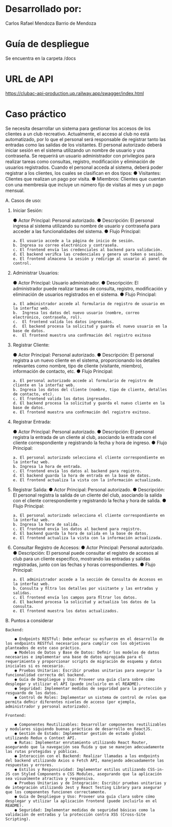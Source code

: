 # Desarrollado por:

Carlos Rafael Mendoza Barrio de Mendoza

# Guía de despliegue

Se encuentra en la carpeta /docs

# URL de API

https://clubac-api-production.up.railway.app/swagger/index.html

# Caso práctico

Se necesita desarrollar un sistema para gestionar los accesos de los clientes a un club recreativo. Actualmente, el acceso al club no está automatizado, por lo que el personal será responsable de registrar tanto las entradas como las salidas de los visitantes.
El personal autorizado deberá iniciar sesión en el sistema utilizando un nombre de usuario y una contraseña. Se requerirá un usuario administrador con privilegios para realizar tareas como consultas, registro, modiﬁcación y eliminación de usuarios registrados.
Cuando el personal acceda al sistema, deberá poder registrar a los clientes, los cuales se clasiﬁcan en dos tipos:
● Visitantes: Clientes que realizan un pago por visita.
● Miembros: Clientes que cuentan con una membresía que incluye un número ﬁjo de visitas al mes y un pago mensual.

A. Casos de uso:

1.  Iniciar Sesión:

    ● Actor Principal: Personal autorizado.
    ● Descripción: El personal ingresa al sistema utilizando su nombre de usuario y contraseña para acceder a las funcionalidades del sistema.
    ● Flujo Principal:

        a. El usuario accede a la página de inicio de sesión.
        b. Ingresa su correo electrónico y contraseña.
        c. El frontend envía las credenciales al backend para validación.
        d. El backend veriﬁca las credenciales y genera un token o sesión.
        e. El frontend almacena la sesión y redirige al usuario al panel de control.

2.  Administrar Usuarios:

    ● Actor Principal: Usuario administrador.
    ● Descripción: El administrador puede realizar tareas de consulta, registro, modiﬁcación y eliminación de usuarios registrados en el sistema.
    ● Flujo Principal:

        a. El administrador accede al formulario de registro de usuario en la interfaz web.
        b.	Ingresa los datos del nuevo usuario (nombre, correo electrónico, contraseña, rol).
        c.	El frontend valida los datos ingresados.
        d.	El backend procesa la solicitud y guarda el nuevo usuario en la base de datos.
        e.	El frontend muestra una conﬁrmación del registro exitoso

3.  Registrar Cliente:

    ● Actor Principal: Personal autorizado.
    ● Descripción: El personal registra a un nuevo cliente en el sistema, proporcionando los detalles relevantes como nombre, tipo de cliente (visitante, miembro), información de contacto, etc.
    ● Flujo Principal:

        a. El personal autorizado accede al formulario de registro de cliente en la interfaz web.
        b. Ingresa los datos del cliente (nombre, tipo de cliente, detalles de contacto, etc).
        c. El frontend valida los datos ingresados.
        d. El backend procesa la solicitud y guarda el nuevo cliente en la base de datos.
        e. El frontend muestra una conﬁrmación del registro exitoso.

4.  Registrar Entrada:

    ● Actor Principal: Personal autorizado.
    ● Descripción: El personal registra la entrada de un cliente al club, asociando la entrada con el cliente correspondiente y registrando la fecha y hora de ingreso.
    ● Flujo Principal:

        a. El personal autorizado selecciona el cliente correspondiente en la interfaz web.
        b. Ingresa la hora de entrada.
        c. El frontend envía los datos al backend para registro.
        d. El backend guarda la hora de entrada en la base de datos.
        e. El frontend actualiza la vista con la información actualizada.

5.  Registrar Salida:
    ● Actor Principal: Personal autorizado.
    ● Descripción: El personal registra la salida de un cliente del club, asociando la salida con el cliente correspondiente y registrando la fecha y hora de salida.
    ● Flujo Principal:

        a. El personal autorizado selecciona el cliente correspondiente en la interfaz web.
        b. Ingresa la hora de salida.
        c. El frontend envía los datos al backend para registro.
        d. El backend guarda la hora de salida en la base de datos.
        e. El frontend actualiza la vista con la información actualizada.

6.  Consultar Registro de Accesos:
    ● Actor Principal: Personal autorizado.
    ● Descripción: El personal puede consultar el registro de accesos al club para un cliente especíﬁco, mostrando las entradas y salidas registradas, junto con las fechas y horas correspondientes.
    ● Flujo Principal:

        a. El administrador accede a la sección de Consulta de Accesos en la interfaz web.
        b. Consulta y ﬁltra los detalles por visitante y las entradas y salidas.
        c. El frontend envía los campos para ﬁltrar los datos.
        d. El backend procesa la solicitud y actualiza los datos de la consulta.
        e. El frontend muestra los datos actualizados.

B. Puntos a considerar

    Backend:

        ● Endpoints RESTful: Debe enfocar su esfuerzo en el desarrollo de los endpoints RESTful necesarios para cumplir con los objetivos planteados de este caso práctico.
        ● Modelos de Datos y Base de Datos: Deﬁnir los modelos de datos necesarios e implementar una base de datos apropiada para el requerimiento y proporcionar scripts de migración de esquema y datos iniciales si es necesario.
        ● Pruebas Unitarias: Escribir pruebas unitarias para asegurar la funcionalidad correcta del backend.
        ● Guía de Despliegue y Uso: Proveer una guía clara sobre cómo desplegar y utilizar el API (puede incluirlo en el README).
        ● Seguridad: Implementar medidas de seguridad para la protección y resguardo de los datos.
        ● Control de Roles: Implementar un sistema de control de roles que permita deﬁnir diferentes niveles de acceso (por ejemplo, administrador y personal autorizado).

    Frontend:

        ● Componentes Reutilizables: Desarrollar componentes reutilizables y modulares siguiendo buenas prácticas de desarrollo en ReactJS.
        ● Gestión de Estado: Implementar gestión de estado global utilizando Redux o Context API.
        ● Rutas: Implementar enrutamiento utilizando React Router, asegurando que la navegación sea ﬂuida y que se manejen adecuadamente las rutas protegidas y públicas.
        ● Interacción con el Backend: Realizar llamadas a los endpoints del backend utilizando Axios o Fetch API, manejando adecuadamente las respuestas y errores.
        ● Estilos y Responsividad: Implementar estilos utilizando CSS-in-JS con Styled Components o CSS Modules, asegurando que la aplicación sea visualmente atractiva y responsiva.
        ● Pruebas Unitarias y de Integración: Escribir pruebas unitarias y de integración utilizando Jest y React Testing Library para asegurar que los componentes funcionen correctamente.
        ● Guía de Despliegue y Uso: Proveer una guía clara sobre cómo desplegar y utilizar la aplicación frontend (puede incluirlo en el README).
        ● Seguridad: Implementar medidas de seguridad básicas como la validación de entradas y la protección contra XSS (Cross-Site Scripting).
